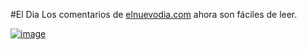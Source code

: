 #El Dia
Los comentarios de [elnuevodia.com](http://elnuevodia.com) ahora son fáciles de leer.

[![image](http://dl.dropbox.com/u/1364069/elweb_files/eldia.png)](http://eldia.24veces.com)